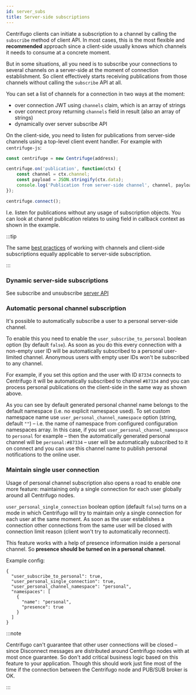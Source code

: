 ```yaml
---
id: server_subs
title: Server-side subscriptions
---
```


Centrifugo clients can initiate a subscription to a channel by calling the `subscribe` method of client API. In most cases, this is the most flexible and **recommended** approach since a client-side usually knows which channels it needs to consume at a concrete moment.

But in some situations, all you need is to subscribe your connections to several channels on a server-side at the moment of connection establishment. So client effectively starts receiving publications from those channels without calling the `subscribe` API at all.

You can set a list of channels for a connection in two ways at the moment:

* over connection JWT using `channels` claim, which is an array of strings
* over connect proxy returning `channels` field in result (also an array of strings)
* dynamically over server subscribe API

On the client-side, you need to listen for publications from server-side channels using a top-level client event handler. For example with `centrifuge-js`:

```javascript
const centrifuge = new Centrifuge(address);

centrifuge.on('publication', function(ctx) {
    const channel = ctx.channel;
    const payload = JSON.stringify(ctx.data);
    console.log('Publication from server-side channel', channel, payload);
});

centrifuge.connect();
```

I.e. listen for publications without any usage of subscription objects. You can look at channel publication relates to using field in callback context as shown in the example.

:::tip

The same [best practices](../faq/index.md#what-about-best-practices-with-amount-of-channels) of working with channels and client-side subscriptions equally applicable to server-side subscription. 

:::

### Dynamic server-side subscriptions

See subscribe and unsubscribe [server API](server_api.md)

### Automatic personal channel subscription

It's possible to automatically subscribe a user to a personal server-side channel.

To enable this you need to enable the `user_subscribe_to_personal` boolean option (by default `false`). As soon as you do this every connection with a non-empty user ID will be automatically subscribed to a personal user-limited channel. Anonymous users with empty user IDs won't be subscribed to any channel.

For example, if you set this option and the user with ID `87334` connects to Centrifugo it will be automatically subscribed to channel `#87334` and you can process personal publications on the client-side in the same way as shown above.

As you can see by default generated personal channel name belongs to the default namespace (i.e. no explicit namespace used). To set custom namespace name use `user_personal_channel_namespace` option (string, default `""`) – i.e. the name of namespace from configured configuration namespaces array. In this case, if you set `user_personal_channel_namespace` to `personal` for example – then the automatically generated personal channel will be `personal:#87334` – user will be automatically subscribed to it on connect and you can use this channel name to publish personal notifications to the online user.

### Maintain single user connection

Usage of personal channel subscription also opens a road to enable one more feature: maintaining only a single connection for each user globally around all Centrifugo nodes.

`user_personal_single_connection` boolean option (default `false`) turns on a mode in which Centrifugo will try to maintain only a single connection for each user at the same moment. As soon as the user establishes a connection other connections from the same user will be closed with connection limit reason (client won't try to automatically reconnect).

This feature works with a help of presence information inside a personal channel. So **presence should be turned on in a personal channel**.

Example config:

```
{
  "user_subscribe_to_personal": true,
  "user_personal_single_connection": true,
  "user_personal_channel_namespace": "personal",
  "namespaces": [
    {
      "name": "personal",
      "presence": true
    }
  ]
}
```

:::note

Centrifugo can't guarantee that other user connections will be closed – since Disconnect messages are distributed around Centrifugo nodes with at most once guarantee. So don't add critical business logic based on this feature to your application. Though this should work just fine most of the time if the connection between the Centrifugo node and PUB/SUB broker is OK.

:::
